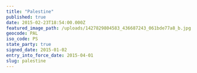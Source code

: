 ```yaml
---
title: "Palestine"
published: true
date: 2015-02-23T18:54:00.000Z
featured_image_path: /uploads/1427829804583_436687243_061bde77a8_b.jpg
geocode: PAL
iso_code: PS
state_party: true
signed_date: 2015-01-02
entry_into_force_date: 2015-04-01
slug: palestine
---
```

